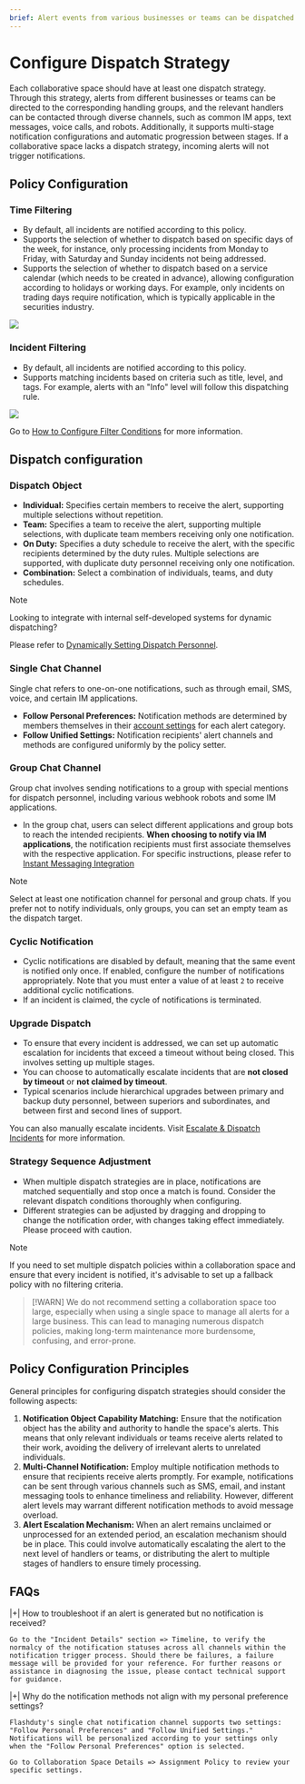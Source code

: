 ```yaml
---
brief: Alert events from various businesses or teams can be dispatched to the appropriate handling groups via dispatch strategies, ensuring that relevant handlers are reachable through various channels
---
```


# Configure Dispatch Strategy

Each collaborative space should have at least one dispatch strategy. Through this strategy, alerts from different businesses or teams can be directed to the corresponding handling groups, and the relevant handlers can be contacted through diverse channels, such as common IM apps, text messages, voice calls, and robots. Additionally, it supports multi-stage notification configurations and automatic progression between stages. If a collaborative space lacks a dispatch strategy, incoming alerts will not trigger notifications.

## Policy Configuration
### Time Filtering
- By default, all incidents are notified according to this policy.
- Supports the selection of whether to dispatch based on specific days of the week, for instance, only processing incidents from Monday to Friday, with Saturday and Sunday incidents not being addressed.
- Supports the selection of whether to dispatch based on a service calendar (which needs to be created in advance), allowing configuration according to holidays or working days. For example, only incidents on trading days require notification, which is typically applicable in the securities industry.

![](https://fcdoc.github.io/img/zh/flashduty/conf/escalate_rule/1.avif)

### Incident Filtering
- By default, all incidents are notified according to this policy.
- Supports matching incidents based on criteria such as title, level, and tags. For example, alerts with an "Info" level will follow this dispatching rule.

![](https://fcdoc.github.io/img/zh/flashduty/conf/escalate_rule/2.avif)

Go to [How to Configure Filter Conditions](/conf/how_to_filter) for more information.

## Dispatch configuration

### Dispatch Object
- **Individual:** Specifies certain members to receive the alert, supporting multiple selections without repetition.
- **Team:** Specifies a team to receive the alert, supporting multiple selections, with duplicate team members receiving only one notification.
- **On Duty:** Specifies a duty schedule to receive the alert, with the specific recipients determined by the duty rules. Multiple selections are supported, with duplicate duty personnel receiving only one notification.
- **Combination:** Select a combination of individuals, teams, and duty schedules.

> [!NOTE]
> Looking to integrate with internal self-developed systems for dynamic dispatching?
>
> Please refer to [Dynamically Setting Dispatch Personnel](/advanced/dynamic_notifications).

### Single Chat Channel
Single chat refers to one-on-one notifications, such as through email, SMS, voice, and certain IM applications.

- **Follow Personal Preferences:** Notification methods are determined by members themselves in their [account settings](/conf/preference) for each alert category.
- **Follow Unified Settings:** Notification recipients' alert channels and methods are configured uniformly by the policy setter.

### Group Chat Channel

Group chat involves sending notifications to a group with special mentions for dispatch personnel, including various webhook robots and some IM applications.

- In the group chat, users can select different applications and group bots to reach the intended recipients. **When choosing to notify via IM applications**, the notification recipients must first associate themselves with the respective application. For specific instructions, please refer to [Instant Messaging Integration](/mixin/instant_messaging/lark)

> [!NOTE]
> Select at least one notification channel for personal and group chats. If you prefer not to notify individuals, only groups, you can set an empty team as the dispatch target.

### Cyclic Notification

- Cyclic notifications are disabled by default, meaning that the same event is notified only once. If enabled, configure the number of notifications appropriately. Note that you must enter a value of at least `2` to receive additional cyclic notifications.
- If an incident is claimed, the cycle of notifications is terminated.

### Upgrade Dispatch

- To ensure that every incident is addressed, we can set up automatic escalation for incidents that exceed a timeout without being closed. This involves setting up multiple stages.
- You can choose to automatically escalate incidents that are __not closed by timeout__ or __not claimed by timeout__.
- Typical scenarios include hierarchical upgrades between primary and backup duty personnel, between superiors and subordinates, and between first and second lines of support.

You can also manually escalate incidents. Visit [Escalate & Dispatch Incidents](/alter/escalate_incidents) for more information.

### Strategy Sequence Adjustment
- When multiple dispatch strategies are in place, notifications are matched sequentially and stop once a match is found. Consider the relevant dispatch conditions thoroughly when configuring.
- Different strategies can be adjusted by dragging and dropping to change the notification order, with changes taking effect immediately. Please proceed with caution.

> [!NOTE]
> If you need to set multiple dispatch policies within a collaboration space and ensure that every incident is notified, it's advisable to set up a fallback policy with no filtering criteria.

> [!WARN]
> We do not recommend setting a collaboration space too large, especially when using a single space to manage all alerts for a large business. This can lead to managing numerous dispatch policies, making long-term maintenance more burdensome, confusing, and error-prone.

## Policy Configuration Principles
General principles for configuring dispatch strategies should consider the following aspects:

1. **Notification Object Capability Matching:** Ensure that the notification object has the ability and authority to handle the space's alerts. This means that only relevant individuals or teams receive alerts related to their work, avoiding the delivery of irrelevant alerts to unrelated individuals.
2. **Multi-Channel Notification:** Employ multiple notification methods to ensure that recipients receive alerts promptly. For example, notifications can be sent through various channels such as SMS, email, and instant messaging tools to enhance timeliness and reliability. However, different alert levels may warrant different notification methods to avoid message overload.
3. **Alert Escalation Mechanism:** When an alert remains unclaimed or unprocessed for an extended period, an escalation mechanism should be in place. This could involve automatically escalating the alert to the next level of handlers or teams, or distributing the alert to multiple stages of handlers to ensure timely processing.

## FAQs

|+| How to troubleshoot if an alert is generated but no notification is received?

    Go to the "Incident Details" section => Timeline, to verify the normalcy of the notification statuses across all channels within the notification trigger process. Should there be failures, a failure message will be provided for your reference. For further reasons or assistance in diagnosing the issue, please contact technical support for guidance.

|+| Why do the notification methods not align with my personal preference settings?

    Flashduty's single chat notification channel supports two settings: "Follow Personal Preferences" and "Follow Unified Settings." Notifications will be personalized according to your settings only when the "Follow Personal Preferences" option is selected.

    Go to Collaboration Space Details => Assignment Policy to review your specific settings.